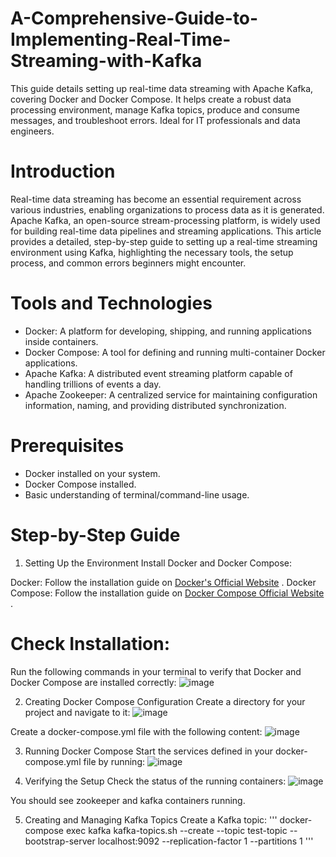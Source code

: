 # A-Comprehensive-Guide-to-Implementing-Real-Time-Streaming-with-Kafka
This guide details setting up real-time data streaming with Apache Kafka, covering Docker and Docker Compose. It helps create a robust data processing environment, manage Kafka topics, produce and consume messages, and troubleshoot errors. Ideal for IT professionals and data engineers.

# Introduction
Real-time data streaming has become an essential requirement across various industries, enabling organizations to process data as it is generated. Apache Kafka, an open-source stream-processing platform, is widely used for building real-time data pipelines and streaming applications. This article provides a detailed, step-by-step guide to setting up a real-time streaming environment using Kafka, highlighting the necessary tools, the setup process, and common errors beginners might encounter.

# Tools and Technologies
- Docker: A platform for developing, shipping, and running applications inside containers.
- Docker Compose: A tool for defining and running multi-container Docker applications.
- Apache Kafka: A distributed event streaming platform capable of handling trillions of events a day.
- Apache Zookeeper: A centralized service for maintaining configuration information, naming, and providing distributed synchronization.

# Prerequisites
- Docker installed on your system.
- Docker Compose installed.
- Basic understanding of terminal/command-line usage.

# Step-by-Step Guide
1. Setting Up the Environment
Install Docker and Docker Compose:

Docker: Follow the installation guide on  [Docker's Official Website](https://www.docker.com/)
.
Docker Compose: Follow the installation guide on [Docker Compose Official Website](https://docs.docker.com/compose/)
.
# Check Installation:

Run the following commands in your terminal to verify that Docker and Docker Compose are installed correctly:
![image](https://github.com/Hagar-zakaria/A-Comprehensive-Guide-to-Implementing-Real-Time-Streaming-with-Kafka/assets/93611934/e5f7c046-dbf7-4adf-b78e-30508f8c253f)

2. Creating Docker Compose Configuration
Create a directory for your project and navigate to it:
![image](https://github.com/Hagar-zakaria/A-Comprehensive-Guide-to-Implementing-Real-Time-Streaming-with-Kafka/assets/93611934/30b2a772-4371-4bb7-abfb-5613a4d21a80)

Create a docker-compose.yml file with the following content:
![image](https://github.com/Hagar-zakaria/A-Comprehensive-Guide-to-Implementing-Real-Time-Streaming-with-Kafka/assets/93611934/e4d92962-dbfa-4326-904b-241bb766a96a)

3. Running Docker Compose
Start the services defined in your docker-compose.yml file by running:
![image](https://github.com/Hagar-zakaria/A-Comprehensive-Guide-to-Implementing-Real-Time-Streaming-with-Kafka/assets/93611934/3907547f-fd90-40f6-b438-5c0d3b2e0859)

4. Verifying the Setup
Check the status of the running containers:
![image](https://github.com/Hagar-zakaria/A-Comprehensive-Guide-to-Implementing-Real-Time-Streaming-with-Kafka/assets/93611934/bb6afeee-7f55-43b1-9889-d67dd52d73dc)

You should see zookeeper and kafka containers running.

5. Creating and Managing Kafka Topics
Create a Kafka topic:
'''
docker-compose exec kafka kafka-topics.sh --create --topic test-topic --bootstrap-server localhost:9092 --replication-factor 1 --partitions 1
'''
